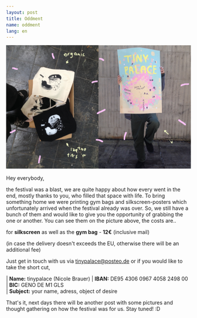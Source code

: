 ```yaml
---
layout: post
title: Oddment
name: oddment
lang: en
---
```


![](/assets/img//IMG_0079.png)

Hey everybody,

the festival was a blast, we are quite happy about how every went in the end, mostly thanks to you, who filled that space with life.
To bring something home we were printing gym bags and silkscreen-posters which unfortunately arrived when the festival already was over.
So, we still have a bunch of them and would like to give you the opportunity of grabbing the one or another.
You can see them on the picture above, the costs are..

for **silkscreen** as well as the **gym bag** - **12€** (inclusive mail)

(in case the delivery doesn't exceeds the EU, otherwise there will be an additional fee)

Just get in touch with us via tinypalace@posteo.de or if you would like to take the short cut, 

| **Name:** tinypalace (Nicole Brauer)
| **IBAN:** DE95 4306 0967 4058 2498 00  
| **BIC:** GENO DE M1 GLS  
| **Subject:** your name, adress, object of desire

That's it, next days there will be another post with some pictures and thought gathering on how the festival was for us.
Stay tuned! :D

